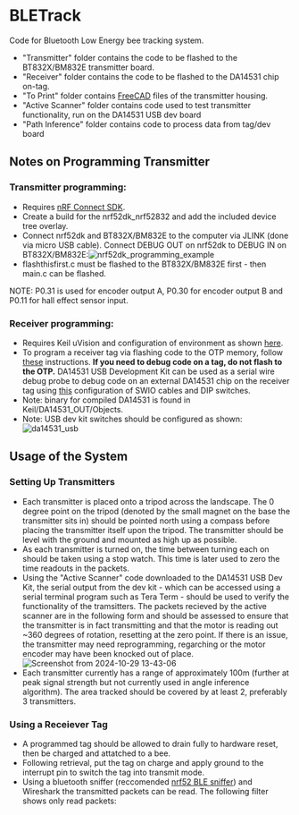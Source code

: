 # BLETrack
Code for Bluetooth Low Energy bee tracking system.

+ "Transmitter" folder contains the code to be flashed to the BT832X/BM832E transmitter board.
+ "Receiver" folder contains the code to be flashed to the DA14531 chip on-tag.
+ "To Print" folder contains [FreeCAD](https://www.freecad.org/) files of the transmitter housing.
+ "Active Scanner" folder contains code used to test transmitter functionality, run on the DA14531 USB dev board
+ "Path Inference" folder contains code to process data from tag/dev board

## Notes on Programming Transmitter
### Transmitter programming:
+ Requires [nRF Connect SDK](https://www.nordicsemi.com/Products/Development-software/nRF-Connect-SDK).
+ Create a build for the nrf52dk_nrf52832 and add the included device tree overlay.
+ Connect nrf52dk and BT832X/BM832E to the computer via JLINK (done via micro USB cable). Connect DEBUG OUT on nrf52dk to DEBUG IN on BT832X/BM832E:![nrf52dk_programming_example](https://github.com/SheffieldMLtracking/BLETrack/assets/48182877/72ba9a20-63c9-43b5-8ed9-a530d90849f3)
+ flashthisfirst.c must be flashed to the BT832X/BM832E first - then main.c can be flashed.

NOTE: P0.31 is used for encoder output A, P0.30 for encoder output B and P0.11 for hall effect sensor input.

### Receiver programming:
+ Requires Keil uVision and configuration of environment as shown [here](https://lpccs-docs.renesas.com/UM-B-117-DA14531-Getting-Started-With-The-Pro-Development-Kit/01_abstract/abstract.html).
+ To program a receiver tag via flashing code to the OTP memory, follow [these](https://lpccs-docs.renesas.com/Tutorial_SDK6/otp_prog.html) instructions. **If you need to debug code on a tag, do not flash to the OTP.** DA14531 USB Development Kit can be used as a serial wire debug probe to debug code on an external DA14531 chip on the receiver tag using [this](https://lpccs-docs.renesas.com/Tutorial_SDK6/debug_probe.html) configuration of SWIO cables and DIP switches.
+ Note: binary for compiled DA14531 is found in Keil/DA14531_OUT/Objects.
+ Note: USB dev kit switches should be configured as shown: ![da14531_usb](https://github.com/user-attachments/assets/ea0dc939-af4d-4677-8ecf-7ada238475e3)

## Usage of the System
### Setting Up Transmitters
+ Each transmitter is placed onto a tripod across the landscape. The 0 degree point on the tripod (denoted by the small magnet on the base the transmitter sits in) should be pointed north using a compass before placing the transmitter itself upon the tripod. The transmitter should be level with the ground and mounted as high up as possible.
+ As each transmitter is turned on, the time between turning each on should be taken using a stop watch. This time is later used to zero the time readouts in the packets.
+ Using the "Active Scanner" code downloaded to the DA14531 USB Dev Kit, the serial output from the dev kit - which can be accessed using a serial terminal program such as Tera Term - should be used to verify the functionality of the tramsitters. The packets recieved by the active scanner are in the following form and should be assessed to ensure that the transmitter is in fact transmitting and that the motor is reading out ~360 degrees of rotation, resetting at the zero point. If there is an issue, the transmitter may need reprogramming, regarching or the motor encoder may have been knocked out of place.
![Screenshot from 2024-10-29 13-43-06](https://github.com/user-attachments/assets/d90f2625-5866-4be1-9785-5963071bdc67)
+ Each transmitter currently has a range of approximately 100m (further at peak signal strength but not currently used in angle inference algorithm). The area tracked should be covered by at least 2, preferably 3 transmitters.

### Using a Receiever Tag
+ A programmed tag should be allowed to drain fully to hardware reset, then be charged and attatched to a bee.
+ Following retrieval, put the tag on charge and apply ground to the interrupt pin to switch the tag into transmit mode.
+ Using a bluetooth sniffer (reccomended [nrf52 BLE sniffer](https://www.nordicsemi.com/Products/Development-tools/nRF-Sniffer-for-Bluetooth-LE)) and Wireshark the transmitted packets can be read. The following filter shows only read packets:  
